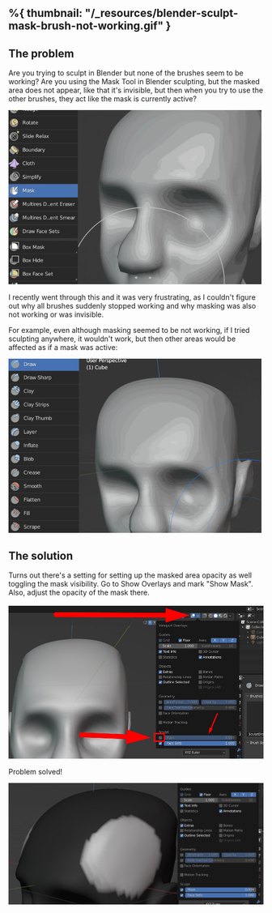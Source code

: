 %{
	thumbnail: "/_resources/blender-sculpt-mask-brush-not-working.gif"
}
---

## The problem

Are you trying to sculpt in Blender but none of the brushes seem to be working? Are you using the Mask Tool in Blender sculpting, but the masked area does not appear, like that it's invisible, but then when you try to use the other brushes, they act like the mask is currently active?

![](../../../../_resources/blender-sculpt-mask-brush-not-working.gif)

I recently went through this and it was very frustrating, as I couldn't figure out why all brushes suddenly stopped working and why masking was also not working or was invisible.

For example, even although masking seemed to be not working, if I tried sculpting anywhere, it wouldn't work, but then other areas would be affected as if a mask was active:

![](../../../../_resources/blender-sculpting-brushes-not-working-mask-hidden.gif)

## The solution
Turns out there's a setting for setting up the masked area opacity as well toggling the mask visibility. Go to Show Overlays and mark "Show Mask". Also, adjust the opacity of the mask there.

![](../../../../_resources/blender-sculpting-mask-opacity-mask-not-showing.jpg)

Problem solved!

![](../../../../_resources/blender-sculpting-mask-visibility-and-opacity-overlay.jpg)
